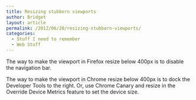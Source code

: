 ```yaml
---
title: Resizing stubborn viewports
author: Bridget
layout: article
permalink: /2012/06/20/resizing-stubborn-viewports/
categories:
  - Stuff I need to remember
  - Web Stuff
---
```

The way to make the viewport in Firefox resize below 400px is to disable the navigation bar.

The way to make the viewport in Chrome resize below 400px is to dock the Developer Tools to the right. Or, use Chrome Canary and resize in the Override Device Metrics feature to set the device size.